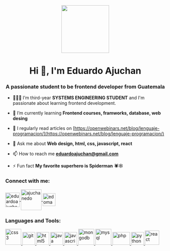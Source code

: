 <div align="center"><img src="https://media.giphy.com/media/v1.Y2lkPTc5MGI3NjExb2pkbWlsaTNlNHJxMWZjMGJpMW5laHo1OTNtd2R4Z291dHh5NWpteiZlcD12MV9pbnRlcm5hbF9naWZfYnlfaWQmY3Q9cw/QShN4g6H3RBWwiEzeN/giphy.gif" width ="150"></div>
<h1 align="center">Hi 👋, I'm Eduardo Ajuchan</h1>
<h3 align="center">A passionate student to be frontend developer from Guatemala</h3>

- 🧑🏻‍🎓 I’m third-year **SYSTEMS ENGINEERING STUDENT** and I'm passionate about learning frontend development.

- 🌱 I’m currently learning **Frontend courses, framworks, database, web desing**

- 📝 I regularly read articles on [https://openwebinars.net/blog/lenguaje-programacion/](https://openwebinars.net/blog/lenguaje-programacion/)

- 💬 Ask me about **Web design, html, css, javascript, react**

- 📫 How to reach me **eduardoajuchan@gmail.com**

- ⚡ Fun fact **My favorite superhero is Spiderman** 🕷️🕸️

<h3 align="left">Connect with me:</h3>
<p align="left">
  <a href="https://twitter.com/eduardoajuchanm" target="blank">
    <img align="center" src="https://seeklogo.com/images/T/twitter-x-logo-0339F999CF-seeklogo.com.png" alt="eduardoajuchanm" height="45" width="45" />
  </a>
  <a href="https://linkedin.com/in/ajuchanedo" target="blank">
    <img align="center" src="https://static.vecteezy.com/system/resources/previews/018/930/587/non_2x/linkedin-logo-linkedin-icon-transparent-free-png.png" alt="ajuchanedo" height="65" width="65" />
  </a>
  <a href="https://instagram.com/edoamaze" target="blank">
    <img align="center" src="https://upload.wikimedia.org/wikipedia/commons/thumb/e/e7/Instagram_logo_2016.svg/2048px-Instagram_logo_2016.svg.png" alt="edomaze" height="40" width="40" />
  </a>
</p>

<h3 align="left">Languages and Tools:</h3>
<p align="left">
  <a href="https://www.w3schools.com/css/" target="_blank" rel="noreferrer">
    <img src="https://www.freepnglogos.com/uploads/html5-logo-png/html5-logo-css-logo-png-transparent-svg-vector-bie-supply-9.png" alt="css3" width="50" height="50"/>
  </a>
  <a href="https://git-scm.com/" target="_blank" rel="noreferrer">
    <img src="https://www.vectorlogo.zone/logos/git-scm/git-scm-icon.svg" alt="git" width="40" height="40"/>
  </a>
  <a href="https://www.w3.org/html/" target="_blank" rel="noreferrer">
    <img src="https://www.freepnglogos.com/uploads/html5-logo-png/html5-logo-html-logo-0.png" alt="html5" width="40" height="40"/>
  </a>
  <a href="https://www.java.com" target="_blank" rel="noreferrer">
    <img src="https://brandslogos.com/wp-content/uploads/images/large/java-logo-1.png" alt="java" width="40" height="40"/>
  </a>
  <a href="https://developer.mozilla.org/en-US/docs/Web/JavaScript" target="_blank" rel="noreferrer">
    <img src="https://upload.wikimedia.org/wikipedia/commons/thumb/6/6a/JavaScript-logo.png/800px-JavaScript-logo.png" alt="javascript" width="40" height="40"/>
  </a>
  <a href="https://www.mongodb.com/" target="_blank" rel="noreferrer">
    <img src="https://www.pngall.com/wp-content/uploads/13/Mongodb-PNG-Image-HD.png" alt="mongodb" width="50" height="50"/>
  </a>
  <a href="https://www.mysql.com/" target="_blank" rel="noreferrer">
    <img src="https://cdn.freebiesupply.com/logos/large/2x/mysql-5-logo-png-transparent.png" alt="mysql" width="50" height="50"/>
  </a>
  <a href="https://www.php.net" target="_blank" rel="noreferrer">
    <img src="https://cdn.freebiesupply.com/logos/large/2x/php-1-logo-png-transparent.png" alt="php" width="55" height="40"/>
  </a>
  <a href="https://www.python.org" target="_blank" rel="noreferrer">
    <img src="https://upload.wikimedia.org/wikipedia/commons/thumb/c/c3/Python-logo-notext.svg/1869px-Python-logo-notext.svg.png" alt="python" width="40" height="40"/>
  </a>
  <a href="https://reactjs.org/" target="_blank" rel="noreferrer">
    <img src="https://cdn4.iconfinder.com/data/icons/logos-3/600/React.js_logo-512.png" alt="react" width="45" height="45"/>
  </a>
</p>
